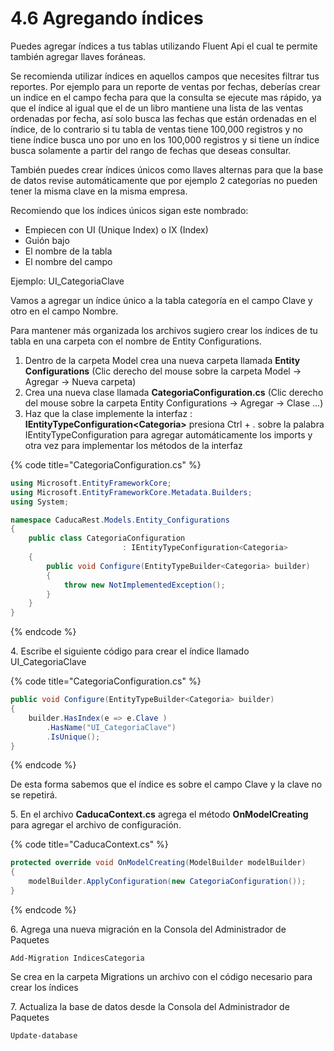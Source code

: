 # 4.6 Agregando índices

Puedes agregar índices a tus tablas utilizando Fluent Api el cual te permite también agregar llaves foráneas.&#x20;

Se recomienda utilizar índices en aquellos campos que necesites filtrar tus reportes. Por ejemplo para un reporte de ventas por fechas, deberías crear un indice en el campo fecha para que la consulta se ejecute mas rápido, ya que el índice al igual que el de un libro mantiene una lista de las ventas ordenadas por fecha, así solo busca las fechas que están ordenadas en el índice, de lo contrario si tu tabla de ventas tiene 100,000 registros y no tiene índice busca uno por uno en los 100,000 registros y si tiene un índice busca solamente a partir del rango de fechas que deseas consultar.

También puedes crear índices únicos como llaves alternas para que la base de datos revise automáticamente que por ejemplo 2 categorías no pueden tener la misma clave en la misma empresa.

Recomiendo que los índices únicos sigan este nombrado:

* Empiecen con UI (Unique Index) o IX (Index)
* Guión bajo
* El nombre de la tabla
* El nombre del campo

Ejemplo: UI\_CategoriaClave

Vamos a agregar un índice único a la tabla categoría en el campo Clave y otro en el campo Nombre.

Para mantener más organizada los archivos sugiero crear los índices de tu tabla en una carpeta con el nombre de Entity Configurations.

1. Dentro de la carpeta Model crea una nueva carpeta llamada **Entity Configurations** (Clic derecho del mouse sobre la carpeta Model -> Agregar -> Nueva carpeta)
2. Crea una nueva clase llamada **CategoriaConfiguration.cs** (Clic derecho del mouse sobre la carpeta Entity Configurations -> Agregar -> Clase ...)
3. Haz que la clase implemente la interfaz : **IEntityTypeConfiguration\<Categoria>** presiona Ctrl + . sobre la palabra IEntityTypeConfiguration para agregar automáticamente los imports y otra vez para implementar los métodos de la interfaz

{% code title="CategoriaConfiguration.cs" %}
```csharp
using Microsoft.EntityFrameworkCore;
using Microsoft.EntityFrameworkCore.Metadata.Builders;
using System;

namespace CaducaRest.Models.Entity_Configurations
{
    public class CategoriaConfiguration 
                         : IEntityTypeConfiguration<Categoria>
    {
        public void Configure(EntityTypeBuilder<Categoria> builder)
        {
            throw new NotImplementedException();
        }
    }
}
```
{% endcode %}

&#x20;4\. Escribe el siguiente código para crear el índice llamado UI\_CategoriaClave

{% code title="CategoriaConfiguration.cs" %}
```csharp
public void Configure(EntityTypeBuilder<Categoria> builder)
{
    builder.HasIndex(e => e.Clave )
        .HasName("UI_CategoriaClave")
        .IsUnique();
}
```
{% endcode %}

De esta forma sabemos que el índice es sobre el campo Clave y la clave no se repetirá.&#x20;

&#x20;5\. En el archivo **CaducaContext.cs** agrega el método **OnModelCreating** para agregar el archivo de configuración.

{% code title="CaducaContext.cs" %}
```csharp
protected override void OnModelCreating(ModelBuilder modelBuilder)
{
    modelBuilder.ApplyConfiguration(new CategoriaConfiguration());
}
```
{% endcode %}

&#x20;6\. Agrega una nueva migración en la Consola del Administrador de Paquetes

```
Add-Migration IndicesCategoria
```

Se crea en la carpeta Migrations un archivo con el código necesario para crear los índices

7\. Actualiza la base de datos desde la Consola del Administrador de Paquetes

```
Update-database
```
